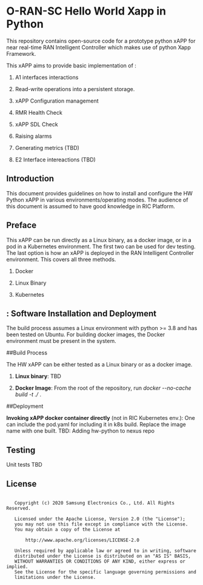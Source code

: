 # O-RAN-SC Hello World Xapp in Python

This repository contains open-source code for a prototype python xAPP for near real-time
RAN Intelligent Controller which makes use of python Xapp Framework.

This xAPP aims to provide basic implementation of :

1. A1 interfaces interactions

2. Read-write operations into a persistent storage. 

3. xAPP Configuration management

4. RMR Health Check

5. xAPP SDL Check

6. Raising alarms

7. Generating metrics (TBD)

8. E2 Interface intereactions (TBD)


Introduction
------------

This document provides guidelines on how to install and configure the HW Python xAPP in various environments/operating modes.
The audience of this document is assumed to have good knowledge in RIC Platform.


Preface
-------
This xAPP can be run directly as a Linux binary, as a docker image, or in a pod in a Kubernetes environment.  The first
two can be used for dev testing. The last option is how an xAPP is deployed in the RAN Intelligent Controller environment.
This covers all three methods. 

1. Docker 

2. Linux Binary

3. Kubernetes 


:
Software Installation and Deployment
------------------------------------
The build process assumes a Linux environment with python >= 3.8  and  has been tested on Ubuntu. For building docker images,
the Docker environment must be present in the system.


##Build Process

The HW xAPP can be either tested as a Linux binary or as a docker image.
   1. **Linux binary**: 
      TBD

   2. **Docker Image**: From the root of the repository, run   *docker --no-cache build -t <image-name> ./* .


##Deployment

**Invoking  xAPP docker container directly** (not in RIC Kubernetes env.):
        One can include the pod.yaml for including it in k8s build. Replace the image name with one built.
        TBD: Adding hw-python to nexus repo


Testing 
--------

Unit tests TBD


## License

```

   Copyright (c) 2020 Samsung Electronics Co., Ltd. All Rights Reserved.

   Licensed under the Apache License, Version 2.0 (the "License");
   you may not use this file except in compliance with the License.
   You may obtain a copy of the License at

       http://www.apache.org/licenses/LICENSE-2.0

   Unless required by applicable law or agreed to in writing, software
   distributed under the License is distributed on an "AS IS" BASIS,
   WITHOUT WARRANTIES OR CONDITIONS OF ANY KIND, either express or implied.
   See the License for the specific language governing permissions and
   limitations under the License.

```
